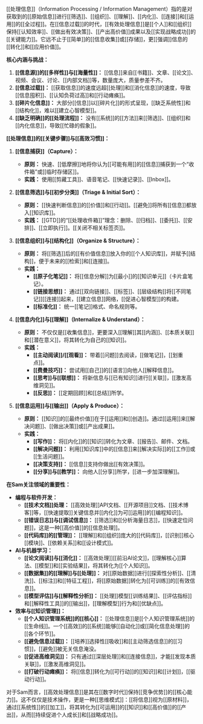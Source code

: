 [[处理信息]]（Information Processing / Information Management）指的是对获取到的[[原始信息]]进行[[筛选]]、[[组织]]、[[理解]]、[[内化]]、[[连接]]和[[运用]]的[[全过程]]。在[[信息过载]]的时代，[[有效处理信息]]是[[个人]]和[[组织]]保持[[认知效率]]、[[做出有效决策]]、[[产出高价值]]成果以及[[实现战略成功]]的[[关键能力]]。它远不止于[[简单]]的[[信息收集]]或[[存储]]，更[[强调]]信息的[[转化]]和[[应用价值]]。

**核心内涵与挑战：**

1.  **[[信息源]]的[[多样性]]与[[海量性]]：** [[信息]]来自[[书籍]]、文章、[[论文]]、视频、会议、讨论、[[内部文档]]等，数量庞大，质量参差不齐。
2.  **[[信息过载]]：** [[获取信息]]的速度远超[[处理]]和[[消化信息]]的速度，导致[[信息囤积]]、[[认知负荷过高]]和[[行动瘫痪]]。
3.  **[[碎片化信息]]：** 大部分[[信息]]以[[碎片化]]的形式呈现，[[缺乏系统性]]和[[结构化]]，难以[[建立心智模型]]。
4.  **[[缺乏明确]]的[[处理流程]]：** 没有[[系统]]的[[方法]]来[[筛选]]、[[组织]]和[[内化信息]]，导致[[忙碌的假象]]。

**[[处理信息]]的[[关键步骤]]与[[高效习惯]]：**

1.  **[[信息捕获]]（Capture）：**
    *   **原则：** 快速、[[低摩擦]]地将你认为[[可能有用]]的[[信息]]捕获到一个“收件箱”或[[临时存储区]]。
    *   **实践：** 使用[[剪藏工具]]、语音笔记、[[快速记录]]、[[Inbox]]。

2.  **[[信息筛选]]与[[初步分类]]（Triage & Initial Sort）：**
    *   **原则：** [[快速判断信息]]的[[价值]]和[[行动]]。[[避免]]将所有[[信息]]都放入[[知识库]]。
    *   **实践：** [[GTD]]的“[[处理收件箱]]”理念：删除、[[归档]]、[[委托]]、[[安排]]、[[立即执行]]。[[关闭不相关标签页]]。

3.  **[[信息组织]]与[[结构化]]（Organize & Structure）：**
    *   **原则：** 将[[筛选]]后的[[有价值信息]]放入你的[[个人知识库]]，并赋予[[结构]]，便于未来的[[检索]]和[[连接]]。
    *   **实践：**
        *   **[[原子化笔记]]：** 将[[信息分解]]为[[最小]]的[[知识单元]]（卡片盒笔记）。
        *   **[[链接思想]]：** 通过[[双向链接]]、[[标签]]、[[层级结构]]将[[不同笔记]][[连接]]起来，[[建立信息]]网络，[[促进心智模型]]的构建。
        *   **[[标准化]]：** 统一[[笔记]]格式、命名规则等。

4.  **[[信息内化]]与[[理解]]（Internalize & Understand）：**
    *   **原则：** 不仅仅是[[收集信息]]，更要深入[[理解]]其[[内涵]]、[[本质关联]]和[[潜在意义]]，将其转化为自己的[[知识]]。
    *   **实践：**
        *   **[[主动阅读]]/[[观看]]：** 带着[[问题]]去阅读，[[做笔记]]，[[划重点]]。
        *   **[[费曼技巧]]：** 尝试用[[自己]]的[[语言]]向他人[[解释信息]]。
        *   **[[思考]]与[[联想]]：** 将新信息与[[已有知识]]进行[[关联]]，[[激发高维洞见]]。
        *   **[[反思]]：** [[定期回顾]]和[[总结]]所学。

5.  **[[信息运用]]与[[输出]]（Apply & Produce）：**
    *   **原则：** [[知识]]的[[最终价值]]在于[[运用]]和[[创造]]。通过[[运用]]来[[解决问题]]、[[做出决策]]或[[产出成果]]。
    *   **实践：**
        *   **[[写作]]：** 将[[内化]]的[[知识]]转化为文章、[[报告]]、邮件、文档。
        *   **[[解决问题]]：** 利用[[知识库]]中的[[信息]]来[[解决实际]]的[[工作]]或[[生活问题]]。
        *   **[[决策支持]]：** [[信息]]支持你做出[[有效决策]]。
        *   **[[分享]]与[[教学]]：** 向他人[[分享]]所学，[[进一步加深理解]]。

**在Sam关注领域的重要性：**

*   **编程与软件开发：**
    *   **[[技术文档]]处理：** [[高效处理]]API文档、[[开源项目]]文档、[[技术博客]]等，[[快速提取]]关键信息并[[内化]]为可[[运用]]的[[编程知识]]。
    *   **[[错误日志]]与[[调试信息]]：** [[筛选]]和[[分析海量日志]]，[[快速定位问题]]，这是一种[[高价值]]的[[信息处理]]。
    *   **[[代码库]]的[[管理]]：** [[理解]]和[[组织]]庞大的[[代码库]]，[[识别]]核心[[模块]]、[[依赖关系]]和[[设计模式]]。
*   **AI与机器学习：**
    *   **[[论文阅读]]与[[消化]]：** [[高效处理]][[前沿AI论文]]，[[理解核心]]算法、[[模型]]和[[实验结果]]，将其转化为[[个人知识]]。
    *   **[[数据集]]的[[理解]]与[[处理]]：** 对[[原始数据]]进行[[探索性分析]]、[[清洗]]、[[标注]]和[[特征工程]]，将[[原始数据]]转化为[[可训练]]的[[有效信息]]。
    *   **[[模型评估]]与[[解释性分析]]：** [[处理]]模型[[训练结果]]、[[评估指标]]和[[解释性工具]]的[[输出]]，[[理解模型]]行为和[[优缺点]]。
*   **效率与[[知识管理]]：**
    *   **[[个人知识管理系统]]的[[核心]]：** [[处理信息]]是[[个人知识管理系统]]的[[生命线]]。一个[[高效]]的[[系统]]能够[[自动化]]或[[简化信息处理]]的[[各个环节]]。
    *   **[[避免信息过载]]：** [[培养]]选择性[[吸收]]和[[主动筛选信息]]的[[习惯]]，[[避免]]被无关信息淹没。
    *   **[[促进高维洞见]]：** 只有通过[[深层处理]]和[[连接信息]]，才能[[发现本质关联]]，[[激发高维洞见]]。
    *   **[[打破行动瘫痪]]：** 将[[信息]]转化为[[可行动]]的[[知识]]和[[计划]]，[[驱动行动]]。

对于Sam而言，[[高效处理信息]]是其在[[数字时代]]保持[[竞争优势]]的[[核心能力]]。这不仅仅是技术操作，更是一种[[思维模式]]：[[将信息]]视为[[原材料]]，通过[[系统性]]的[[加工]]，将其转化为[[可运用]]的[[知识]]和[[高价值]]的[[产出]]，从而[[持续促进个人成长]]和[[战略成功]]。